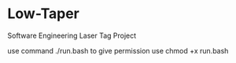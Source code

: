 # Low-Taper
Software Engineering Laser Tag Project

use command ./run.bash
to give permission use chmod +x run.bash
